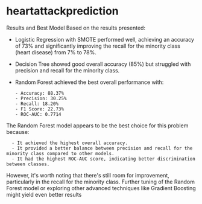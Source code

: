 # heartattackprediction
Results and Best Model
Based on the results presented:

- Logistic Regression with SMOTE performed well, achieving an accuracy of 73% and significantly improving the recall for the minority class (heart disease) from 7% to 78%.
  
- Decision Tree showed good overall accuracy (85%) but struggled with precision and recall for the minority class.
  
- Random Forest achieved the best overall performance with:
  
      - Accuracy: 88.37%
      - Precision: 30.25%
      - Recall: 18.20%
      - F1 Score: 22.73%
      - ROC-AUC: 0.7714
  
The Random Forest model appears to be the best choice for this problem because:

      - It achieved the highest overall accuracy.
      - It provided a better balance between precision and recall for the minority class compared to other models.
      - It had the highest ROC-AUC score, indicating better discrimination between classes.

However, it's worth noting that there's still room for improvement, particularly in the recall for the minority class. Further tuning of the Random Forest model or exploring other advanced techniques like Gradient Boosting might yield even better results
